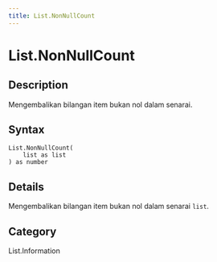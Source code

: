 ```yaml
---
title: List.NonNullCount
---
```


# List.NonNullCount


## Description

Mengembalikan bilangan item bukan nol dalam senarai.


## Syntax

```powerquery
List.NonNullCount(
    list as list
) as number
```


## Details

Mengembalikan bilangan item bukan nol dalam senarai <code>list</code>.



## Category
List.Information
